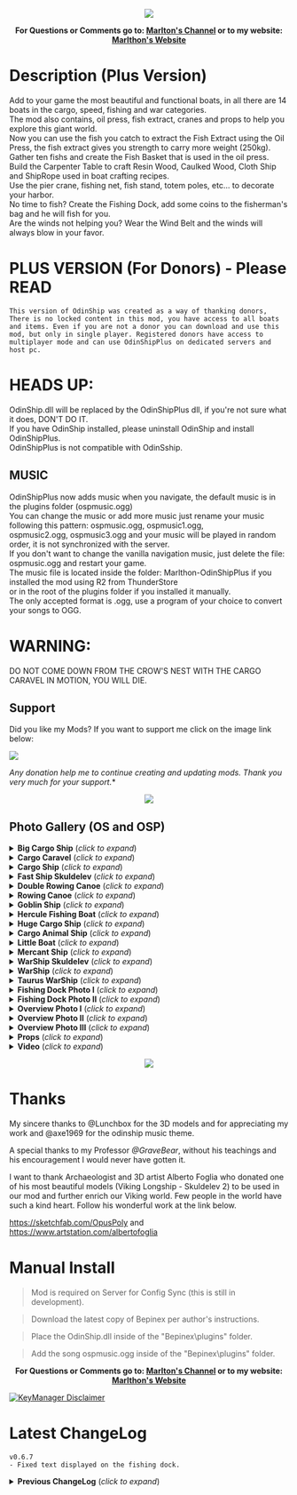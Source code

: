<p align="center"><img src="https://i.ibb.co/ysQY4pR/bannerplus.jpg"></p>
<p align="center"><b>For Questions or Comments go to: <a href="https://discord.gg/mZNHDwxTgp">Marlton's Channel</a> or to my website: <a href="https://marlthon.com/">Marlthon's Website</a></b></p>

# Description (Plus Version)
Add to your game the most beautiful and functional boats, in all there are 14 boats in the cargo, speed, fishing and war categories.</br>
The mod also contains, oil press, fish extract, cranes and props to help you explore this giant world.</br>
Now you can use the fish you catch to extract the Fish Extract using the Oil Press, the fish extract gives you strength to carry more weight (250kg).
Gather ten fishs and create the Fish Basket that is used in the oil press.</br>
Build the Carpenter Table to craft Resin Wood, Caulked Wood, Cloth Ship and ShipRope used in boat crafting recipes.</br>
Use the pier crane, fishing net, fish stand, totem poles, etc... to decorate your harbor.</br>
No time to fish? Create the Fishing Dock, add some coins to the fisherman's bag and he will fish for you.</br>
Are the winds not helping you? Wear the Wind Belt and the winds will always blow in your favor.</br>

# PLUS VERSION (For Donors) - Please READ

`This version of OdinShip was created as a way of thanking donors, There is no locked content in this mod, you have access to all boats and items. Even if you are not a donor you can download and use this mod, but only in single player. Registered donors have access to multiplayer mode and can use OdinShipPlus on dedicated servers and host pc.`</br>

# HEADS UP:

OdinShip.dll will be replaced by the OdinShipPlus dll, if you're not sure what it does, DON'T DO IT.</br>
If you have OdinShip installed, please uninstall OdinShip and install OdinShipPlus.</br>
OdinShipPlus is not compatible with OdinSship.</br>

## MUSIC

OdinShipPlus now adds music when you navigate, the default music is in the plugins folder (ospmusic.ogg)</br>
You can change the music or add more music just rename your music following this pattern: ospmusic.ogg, ospmusic1.ogg,</br> 
ospmusic2.ogg, ospmusic3.ogg and your music will be played in random order, it is not synchronized with the server.</br>
If you don't want to change the vanilla navigation music, just delete the file: ospmusic.ogg and restart your game.</br>
The music file is located inside the folder: Marlthon-OdinShipPlus if you installed the mod using R2 from ThunderStore</br>
or in the root of the plugins folder if you installed it manually.</br>
The only accepted format is .ogg, use a program of your choice to convert your songs to OGG.</br>

# WARNING:
DO NOT COME DOWN FROM THE CROW'S NEST WITH THE CARGO CARAVEL IN MOTION, YOU WILL DIE.

## Support

Did you like my Mods? If you want to support me click on the image link below:</br>

<a href="https://marlthon.com/donate-page"><img src="https://i.ibb.co/kJqcqkg/Pay-Pal-Donate.png" /></a>

*Any donation help me to continue creating and updating mods. Thank you very much for your support.**

<p align="center"><a href="https://marlthon.com/custom-mods"><img src="https://i.ibb.co/YTJ91SF/Banner-Custom-Mods.png" /></a></p>


## Photo Gallery (OS and OSP)

<details>
<summary><b>Big Cargo Ship</b> (<i>click to expand</i>)</summary>
<br/>
<p align="center"><img src="https://i.ibb.co/t3bxfvp/Big-Cargo-Ship.jpg"></p>
</details>

<details>
<summary><b>Cargo Caravel</b> (<i>click to expand</i>)</summary>
<br/>
<p align="center"><img src="https://i.ibb.co/3W0FkgD/Cargo-Caravel.jpg"></p>
</details>

<details>
<summary><b>Cargo Ship</b> (<i>click to expand</i>)</summary>
<br/>
<p align="center"><img src="https://i.ibb.co/fkSf38B/Cargo-Ship.jpg"></p>
</details>

<details>
<summary><b>Fast Ship Skuldelev</b> (<i>click to expand</i>)</summary>
<br/>
<p align="center"><img src="https://i.ibb.co/KqqLPF1/FastShip.jpg"></p>
</details>

<details>
<summary><b>Double Rowing Canoe</b> (<i>click to expand</i>)</summary>
<br/>
<p align="center"><img src="https://i.ibb.co/Z2PxcX5/Double-Rowing-Canoe.jpg"></p>
</details>

<details>
<summary><b>Rowing Canoe</b> (<i>click to expand</i>)</summary>
<br/>
<p align="center"><img src="https://i.ibb.co/tzZWDCq/Rowing-Canoe.jpg"></p>
</details>

<details>
<summary><b>Goblin Ship</b> (<i>click to expand</i>)</summary>
<br/>
<p align="center"><img src="https://i.ibb.co/P4SGdLy/Goblin-Ship.jpg"></p>
</details>

<details>
<summary><b>Hercule Fishing Boat</b> (<i>click to expand</i>)</summary>
<br/>
<p align="center"><img src="https://i.ibb.co/XzVVbd2/Hercule-Ship.jpg"></p>
</details>

<details>
<summary><b>Huge Cargo Ship</b> (<i>click to expand</i>)</summary>
<br/>
<p align="center"><img src="https://i.ibb.co/Yhvhgzv/Huge-Cargo-Ship.jpg"></p>
</details>

<details>
<summary><b>Cargo Animal Ship</b> (<i>click to expand</i>)</summary>
<br/>
<p align="center"><img src="https://i.ibb.co/G7QQgjv/Cargo-Animal-Ship.jpg"></p>
</details>

<details>
<summary><b>Little Boat</b> (<i>click to expand</i>)</summary>
<br/>
<p align="center"><img src="https://i.ibb.co/Jky5mk3/Little-Boat.jpg"></p>
</details>

<details>
<summary><b>Mercant Ship</b> (<i>click to expand</i>)</summary>
<br/>
<p align="center"><img src="https://i.ibb.co/Zmcy4CP/Mercant-Ship.jpg"></p>
</details>

<details>
<summary><b>WarShip Skuldelev</b> (<i>click to expand</i>)</summary>
<br/>
<p align="center"><img src="https://i.ibb.co/dKG8hQ5/War-Ship-Skuldelev.jpg"></p>
</details>

<details>
<summary><b>WarShip</b> (<i>click to expand</i>)</summary>
<br/>
<p align="center"><img src="https://i.ibb.co/qJLtJBZ/Warship.jpg"></p>
</details>

<details>
<summary><b>Taurus WarShip</b> (<i>click to expand</i>)</summary>
<br/>
<p align="center"><img src="https://i.ibb.co/qjdgmk9/Taurus-War-Ship.jpg"></p>
</details>

<details>
<summary><b>Fishing Dock Photo I</b> (<i>click to expand</i>)</summary>
<br/>
<p align="center"><img src="https://i.ibb.co/GsNL0ny/Fishingdock01.jpg"></p>
</details>

<details>
<summary><b>Fishing Dock Photo II</b> (<i>click to expand</i>)</summary>
<br/>
<p align="center"><img src="https://i.ibb.co/tDj5KJ4/Fishingdock02.jpg"></p>
</details>

<details>
<summary><b>Overview Photo I</b> (<i>click to expand</i>)</summary>
<br/>
<p align="center"><img src="https://i.ibb.co/FXLKpbh/visaogeral01.png"></p>
</details>

<details>
<summary><b>Overview Photo II</b> (<i>click to expand</i>)</summary>
<br/>
<p align="center"><img src="https://i.ibb.co/L9y6SWv/visaogeral02.png"></p>
</details>

<details>
<summary><b>Overview Photo III</b> (<i>click to expand</i>)</summary>
<br/>
<p align="center"><img src="https://i.ibb.co/WW6fjPk/visaogeral03.png"></p>
</details>

<details>
<summary><b>Props</b> (<i>click to expand</i>)</summary>
<br/>
<p align="center"><img src="https://i.ibb.co/jDzSz6y/Props.jpg"></p>
</details>

<details>
<summary><b>Video</b> (<i>click to expand</i>)</summary>
<br/>
<p align="center"><a href="https://www.youtube.com/watch?v=j0rVIrGSoW4"><img src="https://i.ibb.co/F8BNLNV/Click-Youtube.jpg" /></a></p>
</details>

<p align="center"><a href="https://thunderstore.io/c/valheim/?q=Marlthon&ordering=last-updated&section=mods"><img src="https://i.ibb.co/LvqYnpG/Marlthon-Mods-Banner.png" /></a></p>


# Thanks

My sincere thanks to @Lunchbox for the 3D models and for appreciating my work and @axe1969 for the odinship music theme.

A special thanks to my Professor <i>@GraveBear</i>, without his teachings and his encouragement I would never have gotten it.

I want to thank Archaeologist and 3D artist Alberto Foglia who donated one of his most beautiful models (Viking Longship - Skuldelev 2) to be used in our mod and further enrich our Viking world. Few people in the world have such a kind heart. Follow his wonderful work at the link below.

https://sketchfab.com/OpusPoly and https://www.artstation.com/albertofoglia


# Manual Install

>Mod is required on Server for Config Sync (this is still in development). 

>Download the latest copy of Bepinex per author's instructions.

>Place the OdinShip.dll inside of the "Bepinex\plugins\" folder.

>Add the song ospmusic.ogg inside of the "Bepinex\plugins\" folder.

<p align="center"><b>For Questions or Comments go to: <a href="https://discord.gg/mZNHDwxTgp">Marlton's Channel</a> or to my website: <a href="https://marlthon.com/">Marlthon's Website</a></b></p>

[![KeyManager Disclaimer](https://noobtrap.eu/images/keymanager_disclaimer_server.png)](https://key.sayless.eu/faq.php)

# Latest ChangeLog

	v0.6.7
	- Fixed text displayed on the fishing dock.
	
<details>
<summary><b>Previous ChangeLog</b> (<i>click to expand</i>)</summary>
<br/>

	v0.2.0
	- First version released, First version released, server sync active. (Will override player config if installed to server)
 
	v0.2.1
	- Improvements to water effects.
	- Added new boat: Fast Ship Skuldelev.
 
	v0.2.2
	- Fixed issue with fish oil extractor.
 
	v0.2.3
	- Post fixes and changes to discord addresses.
 
	v0.2.4
	- Fixed smoke effect from turrets.
 
	v0.2.5
	- KeyManager update for new patch (0.213.4)
	- Added Carpenter's Table.
	- Added Extension to the Carpenter's table.
	- Added Resin Wood and Caulked Wood.
	- Modified recipes for crafting boats.
 
	v0.2.6
	- Replaced FishingCanoe and FishingBoat 3D models.
	- Added animations on fishing boat oars.
 
	v0.2.7
	- Fix for some objects not taking damage.
 
	v0.2.8
	- Added Huge Cargo Ship.
	- Fixed small bugs.
 
	v0.2.9
	- Added compatibility with Patch 0.216.9
	- Fixed small bugs.
 
	v0.3.0
	- Fixed bug in Oil Press.
	- Fixed bug in Carpenters Table.
	- Fix bug destroying the Skuldelev WarShip.
 
	v0.3.1
	- Added Hercule Ship.
	- Added Goblin Ship.
	- Changed recipes for boats.
 
	v0.3.2
	- Added crow's nest to Cargo Caravel.
	- Sfx and Vfx changes.
 
	v0.3.3
	- Updated to the latest valheim build (217.14) hilders request.
	- Registered multiplayer effects.
	
	v0.3.4
	- Fixed bug in auto-pickup of items.
	
	v0.3.5
	- Updated for Valheim 0.217.22.
	- Updated for BepInEx 5.4.22.
	- Updated ServerSync to v1.15.
	- Updated PieceManager to v1.1.4.
	- Added OdinShipPlus category in hammer construction tab.
	
	v0.3.6
	- Updated KeyManager.
	
	v0.3.7
	- Fixed carpenter's table recipe.
	
	v0.3.8
	- Updated KeyManager for servers with world modifications.
	
	v0.3.9
	- Hercule Fishing Boat can now be used to fish.
	- Fishing Canoe renamed to Rowing Canoe.
	- Fishing Boat renamed to Double Rowing Canoe.
	
	v0.4.0
	- Added fishing dock.
	- Fixed errors in translations.
	
	v0.4.1
	- Fixed Znet errors in Cargo Ship.
	- The way the Fishing Dock works has changed, it is now necessary to add bait.
	
	v0.4.2
	- Updated KeyManager.
	- Updated BepInex dependency version (5.4.2202) in Manifest.
	
	v0.4.3
	- Keymanager updated to resolve issue with keys expiring quickly.
	- Fish Basket is now crafted at the Workbench.
	
	v0.4.4
	- The duration of the fish extract has been changed, now the duration is 5 minutes.
	
	v0.4.5
	- Fishing dock now spawns Fish Raw
	- Added Wind Belt to carpenter's table
	
	v0.4.6
	- Changes to the .cfg (I recommend deleting the old .cfg before updating the mod)
	
	v0.4.7
	- Corrected the caulked wood recipe(I recommend deleting the old .cfg before updating the mod)
	
	v0.4.8
	- Improvements to warship ballistae.
	- Added Bone, Bronze, Iron and Silver bolts to battleship ballistae.(Can be crafted at the carpenter's table).
	
	v0.4.9
	- Modified the mechanics of the fishing dock, added the fisherman.
	
	v0.5.0
	- Updated PieceManager and MaterialReplacer.
	- Compatible with Valheim 0.217.46 (Patch)
	
	v0.5.1
	- Added compatibility with Ashlands. (Patch 0.218.15)
	
	v0.5.2
	- Fixed bug that caused damage ticks to boats even if they were not in Ashlands.
	- MercantShip, CargoShipPlus, BigCargoShipplus, CargoCaravel, HugeCargoShip, HerculeShip, FastShip,
	  GoblinShip, WarShip, WarShipSkuldelev now has protection for sailing in Ashlands.
	  
	v0.5.3
	- Performance improvements.
	
	v0.5.4
	- Added Taurus WarShip.
	- Fixed other minor bugs.
	
	v0.5.5
	- Fixed error when adding trophy to the Taurus WarShip Ballista.
	
	v0.5.6
	- Added LeftShift + O key combination for boarding tamed animals.
	
	v0.5.7
	- Added Animal Cargo Ship.
	
	v0.5.8
	- Added Vulkan support.
	- HerculeShip is no longer a fishing boat
	
	v0.5.9
	- Compatible with patch 0.219.14 (The Bog Witch).
	
	v0.6.0
	- The way the fishing dock works has changed, now it is necessary to pay the fisherman to work.
	
	v0.6.1
	- The hotkeys for summoning tamed creatures are now: LeftShift+LeftControl.
	
	v0.6.2
	- Removed teleportation from tamed creatures.
	
	v0.6.3
	- Update for Valheim latest update (0.220.3)
	
	v0.6.4
	- Update serversync
	- Add Odin Ships theme music when sailing with the boats. (Thanks @axe1969 for the beautiful work)
	
	v0.6.5
	- Added music compatibility with R2.
	- Added the option to have more songs.
	
	v0.6.6
	- Added info in log when ospmusic.ogg does not exist.
	- Now to disable the personalized music just delete the file: ospmusic.ogg
</details>


 
 